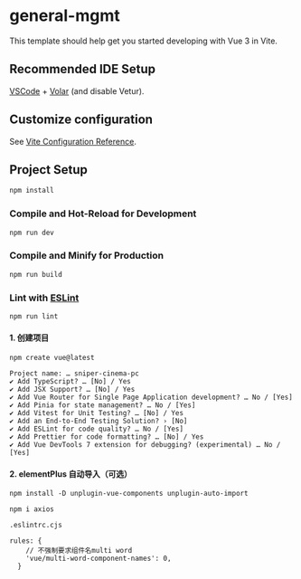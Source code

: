 # general-mgmt

This template should help get you started developing with Vue 3 in Vite.

## Recommended IDE Setup

[VSCode](https://code.visualstudio.com/) + [Volar](https://marketplace.visualstudio.com/items?itemName=Vue.volar) (and disable Vetur).

## Customize configuration

See [Vite Configuration Reference](https://vitejs.dev/config/).

## Project Setup

```sh
npm install
```

### Compile and Hot-Reload for Development

```sh
npm run dev
```

### Compile and Minify for Production

```sh
npm run build
```

### Lint with [ESLint](https://eslint.org/)

```sh
npm run lint
```

#### 1. 创建项目
```
npm create vue@latest

Project name: … sniper-cinema-pc
✔ Add TypeScript? … [No] / Yes
✔ Add JSX Support? … [No] / Yes
✔ Add Vue Router for Single Page Application development? … No / [Yes]
✔ Add Pinia for state management? … No / [Yes]
✔ Add Vitest for Unit Testing? … [No] / Yes
✔ Add an End-to-End Testing Solution? › [No]
✔ Add ESLint for code quality? … No / [Yes]
✔ Add Prettier for code formatting? … [No] / Yes
✔ Add Vue DevTools 7 extension for debugging? (experimental) … No / [Yes]

```

#### 2. elementPlus 自动导入（可选）
```
npm install -D unplugin-vue-components unplugin-auto-import
```

```
npm i axios
```

```
.eslintrc.cjs

rules: {
    // 不强制要求组件名multi word
    'vue/multi-word-component-names': 0,
  }
```